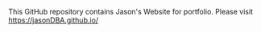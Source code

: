 This GitHub repository contains Jason's Website for portfolio. Please visit https://jasonDBA.github.io/